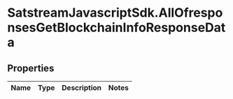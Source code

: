 # SatstreamJavascriptSdk.AllOfresponsesGetBlockchainInfoResponseData

## Properties
Name | Type | Description | Notes
------------ | ------------- | ------------- | -------------
